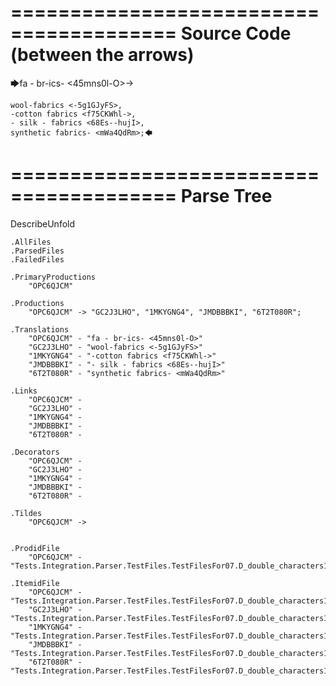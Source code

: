 ========================================
Source Code (between the arrows)
========================================

🡆fa - br-ics- <45mns0l-O>->

    wool-fabrics <-5g1GJyFS>,
    -cotton fabrics <f75CKWhl->,
    - silk - fabrics <68Es--hujI>,
    synthetic fabrics- <mWa4QdRm>;🡄

========================================
Parse Tree
========================================
DescribeUnfold

    .AllFiles
    .ParsedFiles
    .FailedFiles

    .PrimaryProductions
        "OPC6QJCM" 

    .Productions
        "OPC6QJCM" -> "GC2J3LHO", "1MKYGNG4", "JMDBBBKI", "6T2T080R";

    .Translations
        "OPC6QJCM" - "fa - br-ics- <45mns0l-O>"
        "GC2J3LHO" - "wool-fabrics <-5g1GJyFS>"
        "1MKYGNG4" - "-cotton fabrics <f75CKWhl->"
        "JMDBBBKI" - "- silk - fabrics <68Es--hujI>"
        "6T2T080R" - "synthetic fabrics- <mWa4QdRm>"

    .Links
        "OPC6QJCM" - 
        "GC2J3LHO" - 
        "1MKYGNG4" - 
        "JMDBBBKI" - 
        "6T2T080R" - 

    .Decorators
        "OPC6QJCM" - 
        "GC2J3LHO" - 
        "1MKYGNG4" - 
        "JMDBBBKI" - 
        "6T2T080R" - 

    .Tildes
        "OPC6QJCM" -> 


    .ProdidFile
        "OPC6QJCM" - "Tests.Integration.Parser.TestFiles.TestFilesFor07.D_double_characters1.ds"

    .ItemidFile
        "OPC6QJCM" - "Tests.Integration.Parser.TestFiles.TestFilesFor07.D_double_characters1.ds"
        "GC2J3LHO" - "Tests.Integration.Parser.TestFiles.TestFilesFor07.D_double_characters1.ds"
        "1MKYGNG4" - "Tests.Integration.Parser.TestFiles.TestFilesFor07.D_double_characters1.ds"
        "JMDBBBKI" - "Tests.Integration.Parser.TestFiles.TestFilesFor07.D_double_characters1.ds"
        "6T2T080R" - "Tests.Integration.Parser.TestFiles.TestFilesFor07.D_double_characters1.ds"

